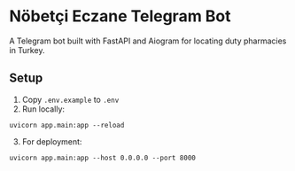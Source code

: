 # Nöbetçi Eczane Telegram Bot

A Telegram bot built with FastAPI and Aiogram for locating duty pharmacies in Turkey.

## Setup

1. Copy `.env.example` to `.env`
2. Run locally:

```
uvicorn app.main:app --reload
```

3. For deployment:

```
uvicorn app.main:app --host 0.0.0.0 --port 8000
```
